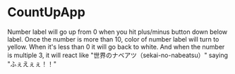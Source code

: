 # CountUpApp
Number label will go up from 0 when you hit plus/minus button down below label. Once the number is more than 10, color of number label will turn to yellow. When it's less than 0 it will go back to white.
And when the number is multiple 3, it will react like "世界のナベアツ（sekai-no-nabeatsu）" saying "ふぇえぇぇ！！"
